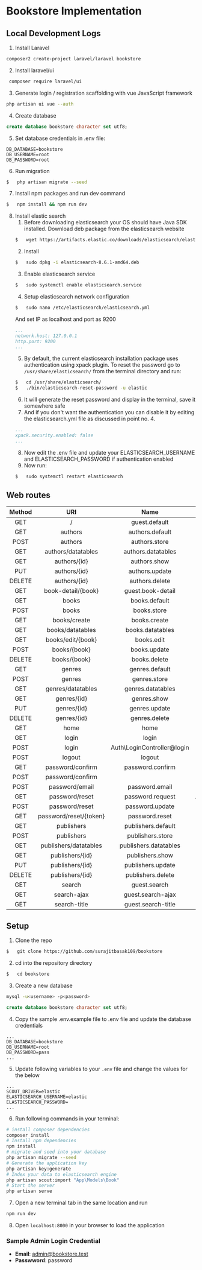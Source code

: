 # Bookstore Implementation

## Local Development Logs
1. Install Laravel

```bash
composer2 create-project laravel/laravel bookstore
```
2. Install laravel/ui
```bash
 composer require laravel/ui 
 ```
3. Generate login / registration scaffolding with vue JavaScript framework
```bash
php artisan ui vue --auth
```
4. Create database
```sql
create database bookstore character set utf8;
```
5. Set database credentials in .env file:
```env
DB_DATABASE=bookstore
DB_USERNAME=root
DB_PASSWORD=root
```
6. Run migration
```bash
$   php artisan migrate --seed
```

7. Install npm packages and run dev command
```bash
$   npm install && npm run dev
```

8. Install elastic search
    1. Before downloading elasticsearch your OS should have Java SDK installed. Download deb package from the elasticsearch website
    ```bash
    $   wget https://artifacts.elastic.co/downloads/elasticsearch/elasticsearch-8.6.1-amd64.deb
    ```
    2. Install
    ```bash
    $   sudo dpkg -i elasticsearch-8.6.1-amd64.deb
    ```
    3. Enable elasticsearch service
    ```bash
    $   sudo systemctl enable elasticsearch.service
    ```
    4. Setup elasticsearch network configuration
    ```bash
    $   sudo nano /etc/elasticsearch/elasticsearch.yml
    ```
    And set IP as localhost and port as 9200
    ```yaml
    ...
    network.host: 127.0.0.1
    http.port: 9200
    ...
    ```
    5. By default, the current elasticsearch installation package uses authentication using xpack plugin. To reset the password go to `/usr/share/elasticsearch/` from the terminal directory and run:
    ```bash
    $   cd /usr/share/elasticsearch/ 
    $   ./bin/elasticsearch-reset-password -u elastic
    ```
    6. It will generate the reset password and display in the terminal, save it somewhere safe
    7. And if you don't want the authentication you can disable it by editing the elasticsearch.yml file as discussed in point no. 4.
    ```yaml
    ...
    xpack.security.enabled: false
    ...
    ```
    8. Now edit the .env file and update your ELASTICSEARCH_USERNAME and ELASTICSEARCH_PASSWORD if authentication enabled
    9. Now run:
    ```bash
    $   sudo systemctl restart elasticsearch
    ```

## Web routes

| Method | URI | Name | Action | Middleware |
|:------:|:---:|:----:|:------:|:----------:|
| GET | / | guest.default | GuestController@index | guest |
| GET | authors | authors.default | AuthorsController@index | auth |
| POST | authors | authors.store | AuthorController@store | auth |
| GET | authors/datatables | authors.datatables | AuthorController@datatables | auth |
| GET | authors/{id} | authors.show | AuthorController@show | auth |
| PUT | authors/{id} | authors.update | AuthorController@update | auth |
| DELETE | authors/{id} | authors.delete | AuthorController@destroy | auth |
| GET | book-detail/{book} | guest.book-detail | GuestController@bookDetail | auth |
| GET | books | books.default | BookController@index | auth |
| POST | books | books.store | BookController@store | auth |
| GET | books/create | books.create | BookController@create | auth |
| GET | books/datatables | books.datatables | BookController@datatables | auth |
| GET | books/edit/{book} | books.edit | BookController@edit | auth |
| POST | books/{book} | books.update | BookController@update | auth |
| DELETE | books/{book} | books.delete | BookController@destroy | auth |
| GET | genres | genres.default | GenreController@index | auth |
| POST | genres | genres.store | GenreController@store | auth |
| GET | genres/datatables | genres.datatables | GenreController@datatables | auth |
| GET | genres/{id} | genres.show | GenreController@show | auth |
| PUT | genres/{id} | genres.update | GenreController@update | auth |
| DELETE | genres/{id} | genres.delete | GenreController@destroy | auth |
| GET | home | home | HomeController@index | auth |
| GET | login | login | Auth\LoginController@showLoginForm | guest |
| POST | login | Auth\LoginController@login | guest |
| POST | logout | logout | Auth\LoginController@logout | auth |
| GET | password/confirm | password.confirm | Auth\ConfirmPasswordController@showConfirmForm | guest |
| POST | password/confirm |  | Auth\ConfirmPasswordController@confirm | guest |
| POST | password/email | password.email | Auth\ForgotPasswordController@sendResetLinkEmail | guest |
| GET | password/reset | password.request | Auth\ForgotPasswordController@showLinkRequestForm | guest |
| POST | password/reset | password.update | Auth\ResetPasswordController@reset | guest |
| GET | password/reset/{token} | password.reset | Auth\ResetPasswordController@showResetForm | guest |
| GET | publishers | publishers.default | PublisherController@index | auth |
| POST | publishers | publishers.store | PublisherController@store | auth |
| GET | publishers/datatables | publishers.datatables | PublisherController@datatables | auth | 
| GET | publishers/{id} | publishers.show | PublisherController@show | auth |
| PUT | publishers/{id} | publishers.update | PublisherController@update | auth |
| DELETE | publishers/{id} | publishers.delete | PublisherController@destroy | auth |
| GET | search | guest.search | GuestController@search | guest | 
| GET | search-ajax | guest.search-ajax | GuestController@searchAjax | guest | 
| GET | search-title | guest.search-title | GuestController@searchTitle | guest |

## Setup
1. Clone the repo

```bash
$   git clone https://github.com/surajitbasak109/bookstore
```
2. cd into the repository directory
```bash
$   cd bookstore
```
3. Create a new database
```bash
mysql -u<username> -p<password>
```
```sql
create database bookstore character set utf8;
```
4. Copy the sample .env.example file to .env file and update the database credentials
```env
...
DB_DATABASE=bookstore
DB_USERNAME=root
DB_PASSWORD=pass
...
```
5. Update following variables to your `.env` file and change the values for the below
```env
...
SCOUT_DRIVER=elastic
ELASTICSEARCH_USERNAME=elastic
ELASTICSEARCH_PASSWORD=
...
```
6. Run following commands in your terminal:

```bash
# install composer dependencies
composer install
# Install npm dependencies
npm install
# migrate and seed into your database
php artisan migrate --seed
# Generate the application key
php artisan key:generate
# Index your data to elasticsearch engine
php artisan scout:import "App\Models\Book"
# Start the server
php artisan serve
```
7. Open a new terminal tab in the same location and run
```bash
npm run dev
```

8. Open `localhost:8000` in your browser to load the application


### Sample Admin Login Credential
- __Email__: admin@bookstore.test
- __Passwword__: password
